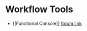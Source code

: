 # Workflow Tools
- [[Functional Console]] [forum link](https://forum.cockos.com/showthread.php?t=263580)
 